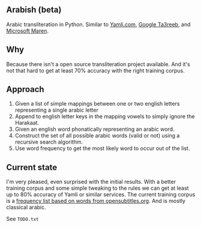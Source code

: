 ## Arabish (beta)

Arabic transliteration in Python. Similar to [Yamli.com](http://yamli.com), [Google Ta3reeb](http://www.google.com/intl/ar/inputtools/cloud/try/), and [Microsoft Maren](http://afkar.microsoft.com/en/maren/).

## Why

Because there isn't a open source transliteration project available. And it's not that hard to get at least 70% accuracy with the right training corpus.

## Approach

1. Given a list of simple mappings between one or two english letters representing a single arabic letter
2. Append to english letter keys in the mapping vowels to simply ignore the Harakaat.
2. Given an english word phonatically representing an arabic word.
3. Construct the set of all possible arabic words (valid or not) using a recursive search algorithm.
4. Use word frequency to get the most likely word to occur out of the list.

## Current state

I'm very pleased, even surprised with the initial results. With a better training corpus and some simple tweaking to the rules we can get at least up to 80% accuracy of Yamli or similar services.
The current training corpus is a [frequency list based on words from opensubtitles.org](http://invokeit.wordpress.com/frequency-word-lists/). And is mostly classical arabic.

See `TODO.txt`
